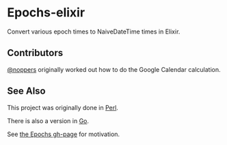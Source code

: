 # Epochs-elixir
Convert various epoch times to NaiveDateTime times in Elixir.

## Contributors

[@noppers](https://github.com/noppers) originally worked out how to do the Google Calendar calculation.

## See Also

This project was originally done in [Perl](https://github.com/oylenshpeegul/Epochs-perl).

There is also a version in [Go](https://github.com/oylenshpeegul/epochs).

See [the Epochs gh-page](http://oylenshpeegul.github.io/Epochs-perl/) for motivation.
